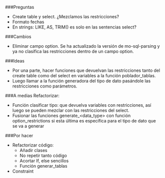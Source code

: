 ###Preguntas
- Create table y select. ¿Mezclamos las restricciones?
- Formato fechas
- En strings: LIKE, AS, TRIM() es solo en las sentencias select?

###Cambios
- Eliminar campo option. Se ha actualizado la versión de mo-sql-parsing y ya
no clasifica las restricciones dentro de un campo option.

###Ideas
- Por una parte, hacer funciones que devuelvan las restricciones tanto del create 
table como del select en variables a la función poblador_tablas.
- Luego llamar a la función generadora del tipo de dato pasándole las restricciones
como parámetros.

###A medias
Refactorizar: 
- Función clasificar tipo: que devuelva variables con restricciones, así luego
se pueden mezclar con las restricciones del select.
- Fusionar las funciones generate_<data_type> con función option_restrictions si 
esta última es específica para el tipo de dato que se va a generar

###Por hacer
- Refactorizar código:
  - Añadir clases
  - No repetir tanto código
  - Acortar If, else sencillos
  - Función generar_tablas
- Constraint